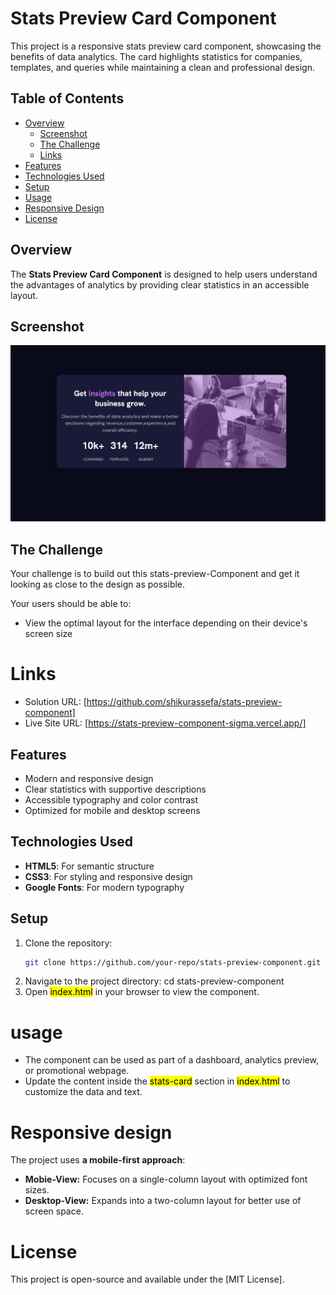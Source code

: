 # Stats Preview Card Component

This project is a responsive stats preview card component, showcasing the benefits of data analytics. The card highlights statistics for companies, templates, and queries while maintaining a clean and professional design.

## Table of Contents

- [Overview](#overview)
  - [Screenshot](#screenshot)
  - [The Challenge](#challenge)
  - [Links](#links)
- [Features](#features)
- [Technologies Used](#technologies-used)
- [Setup](#setup)
- [Usage](#usage)
- [Responsive Design](#responsive-design)
- [License](#license)

## Overview

The **Stats Preview Card Component** is designed to help users understand the advantages of analytics by providing clear statistics in an accessible layout.

## Screenshot

![](./images/Screenshot%202025-01-16%20at%2014-22-47%20stats-preview-component.png)

## The Challenge

Your challenge is to build out this stats-preview-Component and get it looking as close to the design as possible.

Your users should be able to:

- View the optimal layout for the interface depending on their device's screen size

# Links

- Solution URL: [https://github.com/shikurassefa/stats-preview-component]
- Live Site URL: [https://stats-preview-component-sigma.vercel.app/]

## Features

- Modern and responsive design
- Clear statistics with supportive descriptions
- Accessible typography and color contrast
- Optimized for mobile and desktop screens

## Technologies Used

- **HTML5**: For semantic structure
- **CSS3**: For styling and responsive design
- **Google Fonts**: For modern typography

## Setup

1. Clone the repository:
   ```bash
   git clone https://github.com/your-repo/stats-preview-component.git
   ```
2. Navigate to the project directory:
   cd stats-preview-component
3. Open <mark>index.html</mark> in your browser to view the component.

# usage

- The component can be used as part of a dashboard, analytics preview, or promotional webpage.
- Update the content inside the <mark>stats-card</mark> section in <mark>index.html</mark> to customize the data and text.

# Responsive design

The project uses <b>a mobile-first approach</b>:

- <b>Mobie-View:</b> Focuses on a single-column layout with optimized font sizes.
- <b>Desktop-View:</b> Expands into a two-column layout for better use of screen space.

# License

This project is open-source and available under the [MIT License].

